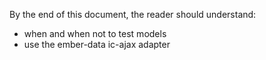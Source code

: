 By the end of this document, the reader should understand:

* when and when not to test models
* use the ember-data ic-ajax adapter

